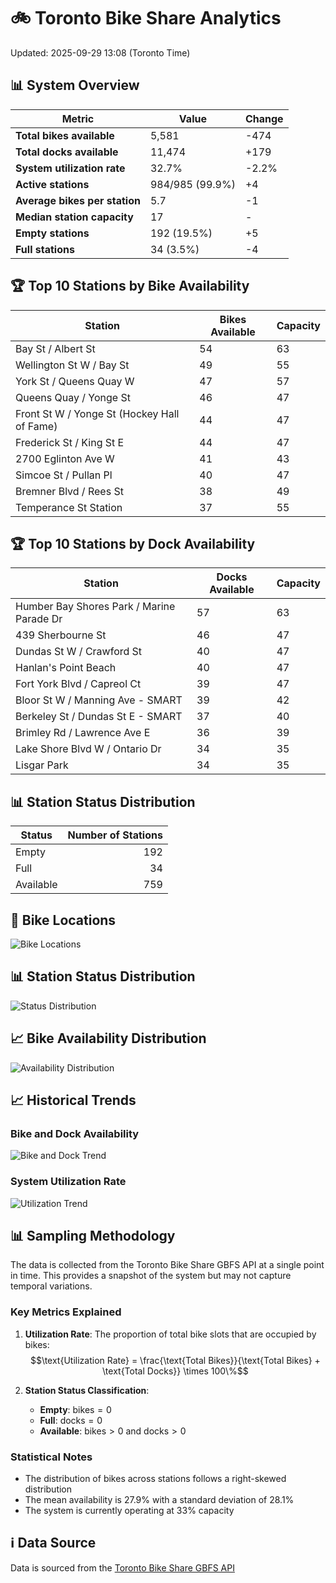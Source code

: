 # 🚲 Toronto Bike Share Analytics

Updated: 2025-09-29 13:08 (Toronto Time)

## 📊 System Overview
| Metric | Value | Change |
|--------|-------|--------|
| **Total bikes available** | 5,581 | -474 |
| **Total docks available** | 11,474 | +179 |
| **System utilization rate** | 32.7% | -2.2% |
| **Active stations** | 984/985 (99.9%) | +4 |
| **Average bikes per station** | 5.7 | -1 |
| **Median station capacity** | 17 | - |
| **Empty stations** | 192 (19.5%) | +5 |
| **Full stations** | 34 (3.5%) | -4 |

## 🏆 Top 10 Stations by Bike Availability
| Station | Bikes Available | Capacity |
|---------|-----------------|----------|
| Bay St / Albert St | 54 | 63 |
| Wellington St W / Bay St | 49 | 55 |
| York St / Queens Quay W | 47 | 57 |
| Queens Quay / Yonge St | 46 | 47 |
| Front St W / Yonge St (Hockey Hall of Fame) | 44 | 47 |
| Frederick St / King St E | 44 | 47 |
| 2700 Eglinton Ave W | 41 | 43 |
| Simcoe St / Pullan Pl | 40 | 47 |
| Bremner Blvd / Rees St | 38 | 49 |
| Temperance St Station | 37 | 55 |

## 🏆 Top 10 Stations by Dock Availability
| Station | Docks Available | Capacity |
|---------|-----------------|----------|
| Humber Bay Shores Park / Marine Parade Dr | 57 | 63 |
| 439 Sherbourne St | 46 | 47 |
| Dundas St W / Crawford St | 40 | 47 |
| Hanlan's Point Beach | 40 | 47 |
| Fort York  Blvd / Capreol Ct | 39 | 47 |
| Bloor St W / Manning Ave - SMART | 39 | 42 |
| Berkeley St / Dundas St E - SMART | 37 | 40 |
| Brimley Rd / Lawrence Ave E  | 36 | 39 |
| Lake Shore Blvd W / Ontario Dr | 34 | 35 |
| Lisgar Park | 34 | 35 |

## 📊 Station Status Distribution
| Status     | Number of Stations |
|------------|-------------------:|
| Empty      | 192 |
| Full       | 34 |
| Available  | 759 |

## 📍 Bike Locations
![Bike Locations](docs/plots/location_plot.png)

## 📊 Station Status Distribution
![Status Distribution](docs/plots/status_distribution.png)

## 📈 Bike Availability Distribution
![Availability Distribution](docs/plots/availability_dist.png)

## 📈 Historical Trends
### Bike and Dock Availability
![Bike and Dock Trend](docs/plots/time_series/bike_dock_trend.png)

### System Utilization Rate
![Utilization Trend](docs/plots/time_series/utilization_trend.png)

## 📊 Sampling Methodology
The data is collected from the Toronto Bike Share GBFS API at a single point in time. This provides a snapshot of the system but may not capture temporal variations.

### Key Metrics Explained
1. **Utilization Rate**: The proportion of total bike slots that are occupied by bikes:
   $$\text{Utilization Rate} = \frac{\text{Total Bikes}}{\text{Total Bikes} + \text{Total Docks}} \times 100\%$$

2. **Station Status Classification**:
   - **Empty**: $\text{bikes} = 0$
   - **Full**: $\text{docks} = 0$
   - **Available**: $\text{bikes} > 0$ and $\text{docks} > 0$

### Statistical Notes
- The distribution of bikes across stations follows a right-skewed distribution
- The mean availability is 27.9% with a standard deviation of 28.1%
- The system is currently operating at 33% capacity

## ℹ️ Data Source
Data is sourced from the [Toronto Bike Share GBFS API](https://tor.publicbikesystem.net/ube/gbfs/v1/en/station_status)
